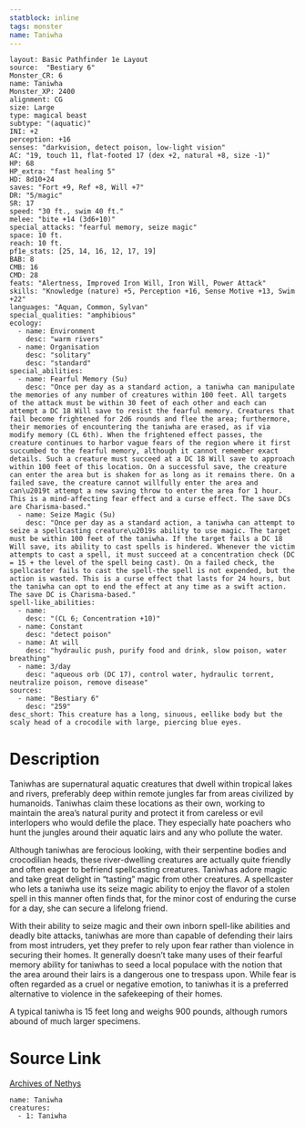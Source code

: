 ```yaml
---
statblock: inline
tags: monster
name: Taniwha
---
```

```statblock
layout: Basic Pathfinder 1e Layout
source:  "Bestiary 6"
Monster_CR: 6
name: Taniwha
Monster_XP: 2400
alignment: CG
size: Large
type: magical beast
subtype: "(aquatic)"
INI: +2
perception: +16
senses: "darkvision, detect poison, low-light vision"
AC: "19, touch 11, flat-footed 17 (dex +2, natural +8, size -1)"
HP: 68
HP_extra: "fast healing 5"
HD: 8d10+24
saves: "Fort +9, Ref +8, Will +7"
DR: "5/magic"
SR: 17
speed: "30 ft., swim 40 ft."
melee: "bite +14 (3d6+10)"
special_attacks: "fearful memory, seize magic"
space: 10 ft.
reach: 10 ft.
pf1e_stats: [25, 14, 16, 12, 17, 19]
BAB: 8
CMB: 16
CMD: 28
feats: "Alertness, Improved Iron Will, Iron Will, Power Attack"
skills: "Knowledge (nature) +5, Perception +16, Sense Motive +13, Swim +22"
languages: "Aquan, Common, Sylvan"
special_qualities: "amphibious"
ecology:
  - name: Environment
    desc: "warm rivers"
  - name: Organisation
    desc: "solitary"
    desc: "standard"
special_abilities:
  - name: Fearful Memory (Su)
    desc: "Once per day as a standard action, a taniwha can manipulate the memories of any number of creatures within 100 feet. All targets of the attack must be within 30 feet of each other and each can attempt a DC 18 Will save to resist the fearful memory. Creatures that fail become frightened for 2d6 rounds and flee the area; furthermore, their memories of encountering the taniwha are erased, as if via modify memory (CL 6th). When the frightened effect passes, the creature continues to harbor vague fears of the region where it first succumbed to the fearful memory, although it cannot remember exact details. Such a creature must succeed at a DC 18 Will save to approach within 100 feet of this location. On a successful save, the creature can enter the area but is shaken for as long as it remains there. On a failed save, the creature cannot willfully enter the area and can\u2019t attempt a new saving throw to enter the area for 1 hour. This is a mind-affecting fear effect and a curse effect. The save DCs are Charisma-based."
  - name: Seize Magic (Su)
    desc: "Once per day as a standard action, a taniwha can attempt to seize a spellcasting creature\u2019s ability to use magic. The target must be within 100 feet of the taniwha. If the target fails a DC 18 Will save, its ability to cast spells is hindered. Whenever the victim attempts to cast a spell, it must succeed at a concentration check (DC = 15 + the level of the spell being cast). On a failed check, the spellcaster fails to cast the spell-the spell is not expended, but the action is wasted. This is a curse effect that lasts for 24 hours, but the taniwha can opt to end the effect at any time as a swift action. The save DC is Charisma-based."
spell-like_abilities:
  - name:
    desc: "(CL 6; Concentration +10)"
  - name: Constant
    desc: "detect poison"
  - name: At will
    desc: "hydraulic push, purify food and drink, slow poison, water breathing"
  - name: 3/day
    desc: "aqueous orb (DC 17), control water, hydraulic torrent, neutralize poison, remove disease"
sources:
  - name: "Bestiary 6"
    desc: "259"
desc_short: This creature has a long, sinuous, eellike body but the scaly head of a crocodile with large, piercing blue eyes.
```
# Description
Taniwhas are supernatural aquatic creatures that dwell within tropical lakes and rivers, preferably deep within remote jungles far from areas civilized by humanoids. Taniwhas claim these locations as their own, working to maintain the area’s natural purity and protect it from careless or evil interlopers who would defile the place. They especially hate poachers who hunt the jungles around their aquatic lairs and any who pollute the water. 

Although taniwhas are ferocious looking, with their serpentine bodies and crocodilian heads, these river-dwelling creatures are actually quite friendly and often eager to befriend spellcasting creatures. Taniwhas adore magic and take great delight in “tasting” magic from other creatures. A spellcaster who lets a taniwha use its seize magic ability to enjoy the flavor of a stolen spell in this manner often finds that, for the minor cost of enduring the curse for a day, she can secure a lifelong friend. 

With their ability to seize magic and their own inborn spell-like abilities and deadly bite attacks, taniwhas are more than capable of defending their lairs from most intruders, yet they prefer to rely upon fear rather than violence in securing their homes. It generally doesn’t take many uses of their fearful memory ability for taniwhas to seed a local populace with the notion that the area around their lairs is a dangerous one to trespass upon. While fear is often regarded as a cruel or negative emotion, to taniwhas it is a preferred alternative to violence in the safekeeping of their homes. 

A typical taniwha is 15 feet long and weighs 900 pounds, although rumors abound of much larger specimens.
# Source Link
[Archives of Nethys](https://aonprd.com/MonsterDisplay.aspx?ItemName=Taniwha)
```encounter-table
name: Taniwha
creatures:
  - 1: Taniwha
```
